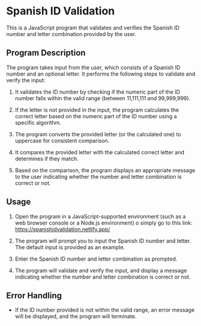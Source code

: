 # Spanish ID Validation

This is a JavaScript program that validates and verifies the Spanish ID number and letter combination provided by the user.

## Program Description

The program takes input from the user, which consists of a Spanish ID number and an optional letter. It performs the following steps to validate and verify the input:

1. It validates the ID number by checking if the numeric part of the ID number falls within the valid range (between 11,111,111 and 99,999,999).

2. If the letter is not provided in the input, the program calculates the correct letter based on the numeric part of the ID number using a specific algorithm.

3. The program converts the provided letter (or the calculated one) to uppercase for consistent comparison.

4. It compares the provided letter with the calculated correct letter and determines if they match.

5. Based on the comparison, the program displays an appropriate message to the user indicating whether the number and letter combination is correct or not.

## Usage


1. Open the program in a JavaScript-supported environment (such as a web browser console or a Node.js environment) o simply go to this link: https://spanishidvalidation.netlify.app/

2. The program will prompt you to input the Spanish ID number and letter. The default input is provided as an example.

3. Enter the Spanish ID number and letter combination as prompted.

4. The program will validate and verify the input, and display a message indicating whether the number and letter combination is correct or not.

## Error Handling

- If the ID number provided is not within the valid range, an error message will be displayed, and the program will terminate.
